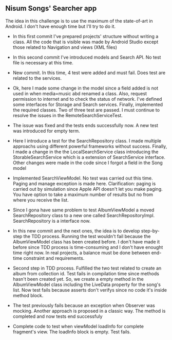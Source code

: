 Nisum Songs' Searcher app
-------------------------

The idea in this challenge is to use the maximum of the state-of-art in Android. I don't have enough time but I'll try to do it.

- In this first commit I've prepared projects' structure without writing a class. All the code that is visible was made by Android Studio except those related to Navigation and views (XML files)

- In this second commit I've introduced models and Search API. No test file is necessary at this time.

- New commit. In this time, 4 test were added and must fail. Does test are related to the services.

- Ok, here I made some change in the model since a field added is not used in when media=music abd renamed a class.
Also, request permission to internet and to check the status of network.
I've defined some interfaces for Storage and Search services. Finally, implemented the required classes.
Two of three test are passed. I must continue to resolve the issues in the RemoteSearchServiceTest.

- The issue was fixed and the tests ends successfully now. A new test was introduced for empty term.

- Here I introduce a test for the SearchRepository class. I made multiple approachs using different powerful frameworks without success. Finally, I made a change in the the LocalSearchService class introducing the StorableSearchService which is a extension of SearchService interface. Other changes were made in the code since I forgot a field in the Song model

- Implemented SearchViewModel. No test was carried out this time. Paging and manage exception is made here.
Clarification: paging is carried out by simulation since Apple API doesn't let you make paging. You have option to take a maximum number of results but no from where you receive the list.

- Since I gona have same problem to test AlbumViewModel a moved SearchRepository class to a new one called SearchRepositoryImpl. SearchRepository is a interface now.

- In this new commit and the next ones, the idea is to develop step-by-step the TDD process. Running the test wouldn't fail because
the AlbumViewModel class has been created before. I don't have made it before since TDD process is time-consuming and I don't have enought time right now. In real projects, a balance must be done between end-time constraint and requirements.

- Second step in TDD process. Fulfilled the two test related to create an album from collection id. Test fails in compilation time since methods hasn't been created yet. So, we create a empty method in the AlbumViewModel class including the LiveData property for the song's list. Now test fails because asserts don't verifys since no code it's inside method block.

- The test previously fails because an exception when Observer was mocking. Another approach is proposed in a classic way. The method is completed and now tests end successfuly

- Complete code to test when viewModel loadInfo for complete fragment's view. The loadInfo block is empty. Test fails.




